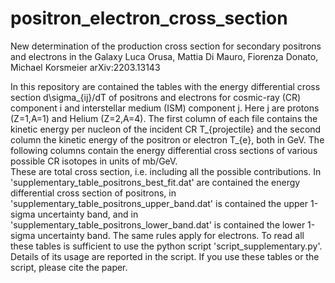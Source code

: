 # positron_electron_cross_section
New determination of the production cross section for secondary positrons and electrons in the Galaxy
Luca Orusa, Mattia Di Mauro, Fiorenza Donato, Michael Korsmeier
arXiv:2203.13143 

In this repository are contained the tables with the energy differential cross section d\sigma_{ij}/dT of positrons and electrons for cosmic-ray (CR) 
component i and interstellar medium (ISM) component j. Here j are protons (Z=1,A=1) and Helium (Z=2,A=4). The first column of each file contains the 
kinetic energy per nucleon of the incident CR T_{projectile} and the second column the kinetic energy of the positron or electron T_{e}, both in GeV. 
The following columns contain the energy differential cross  sections of various possible CR isotopes in units of mb/GeV.  
These are total cross section, i.e. including all the possible contributions.
In 'supplementary_table_positrons_best_fit.dat' are contained the energy differential cross section of positrons, in 
'supplementary_table_positrons_upper_band.dat' is contained the upper 1-sigma uncertainty band, and in 'supplementary_table_positrons_lower_band.dat' is
contained the lower 1-sigma uncertainty band. The same rules apply for electrons. To read all these tables is sufficient to use the python script 'script_supplementary.py'. Details of its usage are reported in the script.
If you use these tables or the script, please cite the paper.
